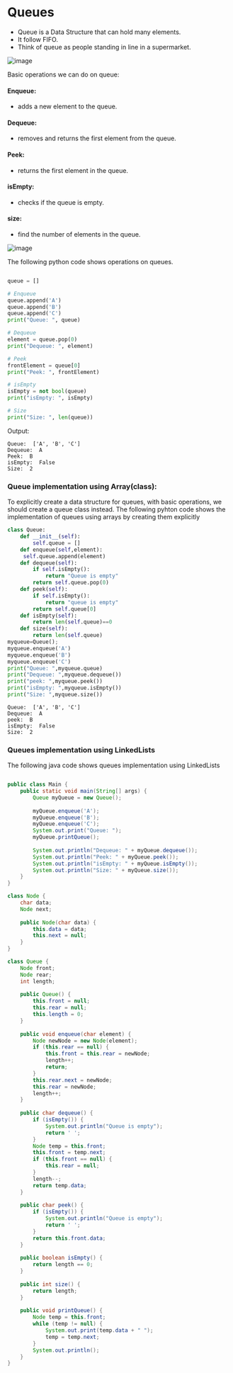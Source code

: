 # Queues

-  Queue is a Data Structure that can hold many elements.
-  It follow FIFO.
-  Think of queue as people standing in line in a supermarket.


![image](https://github.com/user-attachments/assets/e5f34df4-d8d2-4c60-894d-27dec8c4e7c5)





Basic operations we can do on queue:
#### Enqueue:
- adds a new element to the queue.
#### Dequeue:
-  removes and returns the first element from the queue.
#### Peek:
-  returns the first element in the queue.
#### isEmpty:
-  checks if the queue is empty.
#### size:
- find the number of elements in the queue.


![image](https://github.com/user-attachments/assets/1808a909-f0ff-4521-9e29-eb78689ac382)


The following python code shows operations on queues.

``` Python

queue = []

# Enqueue
queue.append('A')
queue.append('B')
queue.append('C')
print("Queue: ", queue)

# Dequeue
element = queue.pop(0)
print("Dequeue: ", element)

# Peek
frontElement = queue[0]
print("Peek: ", frontElement)

# isEmpty
isEmpty = not bool(queue)
print("isEmpty: ", isEmpty)

# Size
print("Size: ", len(queue))

```

Output:
```
Queue:  ['A', 'B', 'C']
Dequeue:  A
Peek:  B
isEmpty:  False
Size:  2
```
### Queue implementation using Array(class):

To explicitly create a data structure for queues, with basic operations, we should create a queue class instead.
The following pyhton code shows the implementation of queues using arrays by creating them explicitly

``` Python
class Queue:
    def __init__(self):
        self.queue = []        
    def enqueue(self,element):
     self.queue.append(element)        
    def dequeue(self):
        if self.isEmpty():
            return "Queue is empty"
        return self.queue.pop(0)        
    def peek(self):
        if self.isEmpty():
            return "queue is empty"
        return self.queue[0]                
    def isEmpty(self):
        return len(self.queue)==0        
    def size(self):
        return len(self.queue)      
myqueue=Queue();
myqueue.enqueue('A')
myqueue.enqueue('B')
myqueue.enqueue('C')
print("Queue: ",myqueue.queue)
print("Dequeue: ",myqueue.dequeue())
print("peek: ",myqueue.peek())
print("isEmpty: ",myqueue.isEmpty())
print("Size: ",myqueue.size())
```
```
Queue:  ['A', 'B', 'C']
Dequeue:  A
peek:  B
isEmpty:  False
Size:  2
```

### Queues implementation using LinkedLists

The following java code shows queues implementation using LinkedLists

``` Java

public class Main {
    public static void main(String[] args) {
        Queue myQueue = new Queue();
        
        myQueue.enqueue('A');
        myQueue.enqueue('B');
        myQueue.enqueue('C');
        System.out.print("Queue: ");
        myQueue.printQueue();
        
        System.out.println("Dequeue: " + myQueue.dequeue());
        System.out.println("Peek: " + myQueue.peek());
        System.out.println("isEmpty: " + myQueue.isEmpty());
        System.out.println("Size: " + myQueue.size());
    }
}

class Node {
    char data;
    Node next;
    
    public Node(char data) {
        this.data = data;
        this.next = null;
    }
}

class Queue {
    Node front;
    Node rear;
    int length;
    
    public Queue() {
        this.front = null;
        this.rear = null;
        this.length = 0;
    }
    
    public void enqueue(char element) {
        Node newNode = new Node(element);
        if (this.rear == null) {
            this.front = this.rear = newNode;
            length++;
            return;
        }
        this.rear.next = newNode;
        this.rear = newNode;
        length++;
    }
    
    public char dequeue() {
        if (isEmpty()) {
            System.out.println("Queue is empty");
            return ' ';
        }
        Node temp = this.front;
        this.front = temp.next;
        if (this.front == null) {
            this.rear = null;
        }
        length--;
        return temp.data;
    }
    
    public char peek() {
        if (isEmpty()) {
            System.out.println("Queue is empty");
            return ' ';
        }
        return this.front.data;
    }
    
    public boolean isEmpty() {
        return length == 0;
    }
    
    public int size() {
        return length;
    }
    
    public void printQueue() {
        Node temp = this.front;
        while (temp != null) {
            System.out.print(temp.data + " ");
            temp = temp.next;
        }
        System.out.println();
    }
}

```

